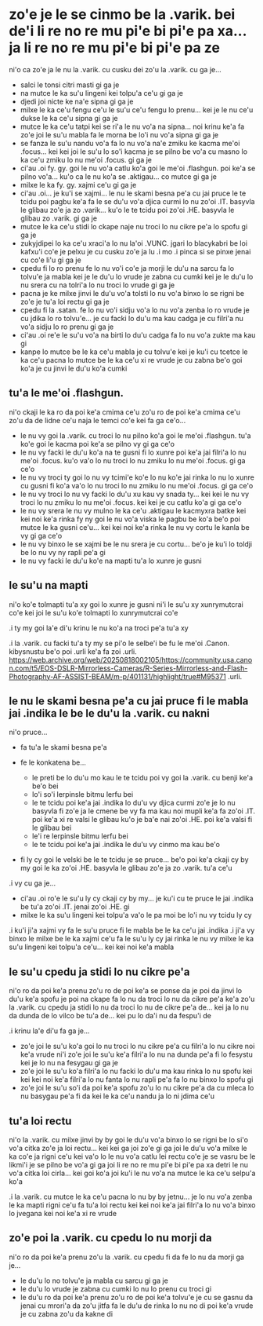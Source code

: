 zo'e je le se cinmo be la .varik. bei de'i li re no re mu pi'e bi pi'e pa xa... ja li re no re mu pi'e bi pi'e pa ze
====================================================================================================================

ni'o ca zo'e ja le nu la .varik. cu cusku dei zo'u la .varik. cu ga je...

* salci le tonsi citri masti gi ga je
* na mutce le ka su'u lingeni kei tolpu'a ce'u gi ga je
* djedi joi nicte ke na'e sipna gi ga je
* milxe le ka ce'u fengu ce'u le su'u ce'u fengu lo prenu... kei je le nu ce'u dukse le ka ce'u sipna gi ga je
* mutce le ka ce'u tatpi kei se ri'a le nu vo'a na sipna... noi krinu ke'a fa zo'e joi le su'u mabla fa le morna be lo'i nu vo'a sipna gi ga je
* se fanza le su'u nandu vo'a fa lo nu vo'a na'e zmiku ke kacma me'oi .focus... kei kei joi le su'u lo so'i kacma je se pilno be vo'a cu masno lo ka ce'u zmiku lo nu me'oi .focus. gi ga je
* ci'au .oi fy. gy. goi le nu vo'a catlu ko'a goi le me'oi .flashgun. poi ke'a se pilno vo'a... ku'o ca le nu ko'a se .aktigau... co mutce gi ga je
* milxe le ka fy. gy. xajmi ce'u gi ga je
* ci'au .oi... je ku'i se xajmi... le nu le skami besna pe'a cu jai pruce le te tcidu poi pagbu ke'a fa le se du'u vo'a djica curmi lo nu zo'oi .IT. basyvla le glibau zo'e ja zo .varik... ku'o le te tcidu poi zo'oi .HE. basyvla le glibau zo .varik. gi ga je
* mutce le ka ce'u stidi lo ckape naje nu troci lo nu cikre pe'a lo spofu gi ga je
* zukyjdipei lo ka ce'u xraci'a lo nu la'oi .VUNC. jgari lo blacykabri be loi kafxu'i co'e je pelxu je cu cusku zo'e ja lu .i mo  .i pinca si se pinxe jenai cu co'e li'u gi ga je
* cpedu fi lo ro prenu fe lo nu vo'i co'e ja morji le du'u na sarcu fa lo tolvu'e ja mabla kei je le du'u lo vrude je zabna cu cumki kei je le du'u lo nu srera cu na tolri'a lo nu troci lo vrude gi ga je
* pacna je ke milxe jinvi le du'u vo'a tolsti lo nu vo'a binxo lo se rigni be zo'e je tu'a loi rectu gi ga je
* cpedu fi la .satan. fe lo nu vo'i sidju vo'a lo nu vo'a zenba lo ro vrude je cu jdika lo ro tolvu'e... je cu facki lo du'u ma kau cadga je cu filri'a nu vo'a sidju lo ro prenu gi ga je
* ci'au .oi re'e le su'u vo'a na birti lo du'u cadga fa lo nu vo'a zukte ma kau gi
* kanpe lo mutce be le ka ce'u mabla je cu tolvu'e kei je ku'i cu tcetce le ka ce'u pacna lo mutce be le ka ce'u xi re vrude je cu zabna be'o goi ko'a je cu jinvi le du'u ko'a cumki

## tu'a le me'oi .flashgun.
ni'o ckaji le ka ro da poi ke'a cmima ce'u zo'u ro de poi ke'a cmima ce'u zo'u da de lidne ce'u naja le temci co'e kei fa ga ce'o...

* le nu vy goi la .varik. cu troci lo nu pilno ko'a goi le me'oi .flashgun. tu'a ko'e goi le kacma poi ke'a se pilno vy gi ga ce'o
* le nu vy facki le du'u ko'a na te gusni fi lo xunre poi ke'a jai filri'a lo nu me'oi .focus. ku'o va'o lo nu troci lo nu zmiku lo nu me'oi .focus. gi ga ce'o
* le nu vy troci ty goi lo nu vy tcimi'e ko'e lo nu ko'e jai rinka lo nu lo xunre cu gusni fi ko'a va'o lo nu troci lo nu zmiku lo nu me'oi .focus. gi ga ce'o
* le nu vy troci lo nu vy facki lo du'u xu kau vy snada ty... kei kei le nu vy troci lo nu zmiku lo nu me'oi .focus. kei kei je cu catlu ko'a gi ga ce'o
* le nu vy srera le nu vy mulno le ka ce'u .aktigau le kacmyxra batke kei kei noi ke'a rinka fy ny goi le nu vo'a viska le pagbu be ko'a be'o poi mutce le ka gusni ce'u... kei kei noi ke'a rinka le nu vy cortu le kanla be vy gi ga ce'o
* le nu vy binxo le se xajmi be le nu srera je cu cortu... be'o je ku'i lo toldji be lo nu vy ny rapli pe'a gi
* le nu vy facki le du'u ko'e na mapti tu'a lo xunre je gusni

## le su'u na mapti
ni'o ko'e tolmapti tu'a xy goi lo xunre je gusni ni'i le su'u xy xunrymutcrai co'e kei joi le su'u ko'e tolmapti lo xunrymutcrai co'e

.i ty my goi la'e di'u krinu le nu ko'a na troci pe'a tu'a xy

.i la .varik. cu facki tu'a ty my se pi'o le selbe'i be fu le me'oi .Canon. kibysnustu be'o poi .urli ke'a fa zoi .urli. https://web.archive.org/web/20250818002105/https://community.usa.canon.com/t5/EOS-DSLR-Mirrorless-Cameras/R-Series-Mirrorless-and-Flash-Photography-AF-ASSIST-BEAM/m-p/401131/highlight/true#M95371 .urli.

## le nu le skami besna pe'a cu jai pruce fi le mabla jai .indika le be le du'u la .varik. cu nakni
ni'o pruce...

* fa tu'a le skami besna pe'a
* fe le konkatena be...

  * le preti be lo du'u mo kau le te tcidu poi vy goi la .varik. cu benji ke'a be'o bei
  * lo'i so'i lerpinsle bitmu lerfu bei
  * le te tcidu poi ke'a jai .indika lo du'u vy djica curmi zo'e je lo nu basyvla fi zo'e ja le cmene be vy fa ma kau noi mupli ke'a fa zo'oi .IT. poi ke'a xi re valsi le glibau ku'o je ba'e nai zo'oi .HE. poi ke'a valsi fi le glibau bei
  * le'i re lerpinsle bitmu lerfu bei
  * le te tcidu poi ke'a jai .indika le du'u vy cinmo ma kau be'o

* fi ly cy goi le velski be le te tcidu je se pruce... be'o poi ke'a ckaji cy by my goi le ka zo'oi .HE. basyvla le glibau zo'e ja zo .varik. tu'a ce'u

.i vy cu ga je...

* ci'au .oi ro'e le su'u ly cy ckaji cy by my... je ku'i cu te pruce le jai .indika be tu'a zo'oi .IT. jenai zo'oi .HE. gi
* milxe le ka su'u lingeni kei tolpu'a va'o le pa moi be lo'i nu vy tcidu ly cy

.i ku'i ji'a xajmi vy fa le su'u pruce fi le mabla be le ka ce'u jai .indika  .i ji'a vy binxo le milxe be le ka xajmi ce'u fa le su'u ly cy jai rinka le nu vy milxe le ka su'u lingeni kei tolpu'a ce'u... kei kei noi ke'a mabla

## le su'u cpedu ja stidi lo nu cikre pe'a
ni'o ro da poi ke'a prenu zo'u ro de poi ke'a se ponse da je poi da jinvi lo du'u ke'a spofu je poi na ckape fa lo nu da troci lo nu da cikre pe'a ke'a zo'u la .varik. cu cpedu ja stidi lo nu da troci lo nu de cikre pe'a de... kei ja lo nu da dunda de lo vilco be tu'a de... kei pu lo da'i nu da fespu'i de

.i krinu la'e di'u fa ga je...

* zo'e joi le su'u ko'a goi lo nu troci lo nu cikre pe'a cu filri'a lo nu cikre noi ke'a vrude ni'i zo'e joi le su'u ke'a filri'a lo nu na dunda pe'a fi lo fesystu kei je lo nu na fesygau gi ga je
* zo'e joi le su'u ko'a filri'a lo nu facki lo du'u ma kau rinka lo nu spofu kei kei kei noi ke'a filri'a lo nu fanta lo nu rapli pe'a fa lo nu binxo lo spofu gi
* zo'e joi le su'u so'i da poi ke'a spofu zo'u lo nu cikre pe'a da cu mleca lo nu basygau pe'a fi da kei le ka ce'u nandu ja lo ni jdima ce'u

## tu'a loi rectu
ni'o la .varik. cu milxe jinvi by by goi le du'u vo'a binxo lo se rigni be lo si'o vo'a citka zo'e ja loi rectu... kei kei ga joi zo'e gi ga joi le du'u vo'a milxe le ka co'e ja rigni ce'u kei va'o lo le nu vo'a catlu lei rectu co'e je se vasru be le likmi'i je se pilno be vo'a gi ga joi li re no re mu pi'e bi pi'e pa xa detri le nu vo'a citka loi cirla... kei goi ko'a joi ku'i le nu vo'a na mutce le ka ce'u selpu'a ko'a

.i la .varik. cu mutce le ka ce'u pacna lo nu by by jetnu... je lo nu vo'a zenba le ka mapti rigni ce'u fa tu'a loi rectu kei kei noi ke'a jai filri'a lo nu vo'a binxo lo jvegana kei noi ke'a xi re vrude

## zo'e poi la .varik. cu cpedu lo nu morji da
ni'o ro da poi ke'a prenu zo'u la .varik. cu cpedu fi da fe lo nu da morji ga je...

* le du'u lo no tolvu'e ja mabla cu sarcu gi ga je
* le du'u lo vrude je zabna cu cumki lo nu lo prenu cu troci gi
* le du'u ro da poi ke'a prenu zo'u ro de poi ke'a tolvu'e je cu se gasnu da jenai cu mrori'a da zo'u jitfa fa le du'u de rinka lo nu no di poi ke'a vrude je cu zabna zo'u da kakne di
